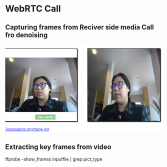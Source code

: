 # WebRTC Call 

## Capturing frames from Reciver side media Call fro denoising 

![CaptureImage.PNG](CaptureImage.PNG)

## Extracting key frames from video 

ffprobe -show_frames inputfile | grep pict_type